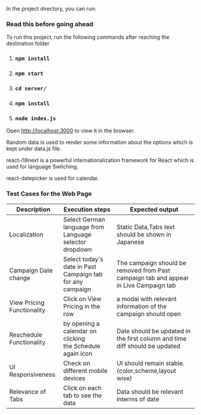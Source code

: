 In the project directory, you can run:

### Read this before going ahead

To run this project, run the following commands after reaching the destination folder

1. ### `npm install`

2. ### `npm start`

3. ### `cd server/`

4. ### `npm install`

5. ### `node index.js`

Open [http://localhost:3000](http://localhost:3000) to view it in the browser.

Random data is used to render some information about the options which is kept under data.js file.

react-i18next is a powerful internationalization framework for React which is used for language Switching.

react-datepicker is used  for calendar.

### Test Cases for the Web Page
Description | Execution steps | Expected output|
|--- | --- | ---|
|Localization |Select German language from Language selector dropdown | Static Data,Tabs text should be shown in Japanese|
|Campaign Date change | Select today's date in Past Campaign tab for any campaign | The campaign should be removed from Past campaign tab and appear in Live Campaign tab| 
|View Pricing Functionality | Click on View Pricing in the row | a modal with relevant information of the campaign should open|
|Reschedule Functionality | by opening a calendar on clicking the Schedule again icon | Date should be updated in the first  column and time diff should be updated|
|UI Responsiveness | Check on different mobile devices | UI should remain stable.(color,scheme,layout wise)|
|Relevance of Tabs | Click on each tab to see the data | Data should be relevant interms of date|








